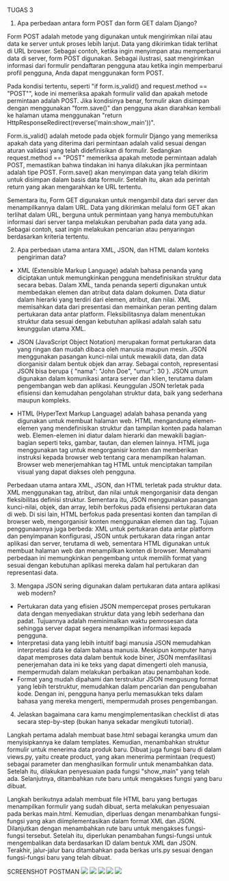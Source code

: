 TUGAS 3

1. Apa perbedaan antara form POST dan form GET dalam Django?

Form POST adalah metode yang digunakan untuk mengirimkan nilai atau data ke server untuk proses lebih lanjut. Data yang dikirimkan tidak terlihat di URL browser. Sebagai contoh, ketika ingin menyimpan atau memperbarui data di server, form POST digunakan. Sebagai ilustrasi, saat mengirimkan informasi dari formulir pendaftaran pengguna atau ketika ingin memperbarui profil pengguna, Anda dapat menggunakan form POST.

Pada kondisi tertentu, seperti "if form.is_valid() and request.method == "POST"", kode ini memeriksa apakah formulir valid dan apakah metode permintaan adalah POST. Jika kondisinya benar, formulir akan disimpan dengan menggunakan "form.save()" dan pengguna akan diarahkan kembali ke halaman utama menggunakan "return HttpResponseRedirect(reverse('main:show_main'))".

Form.is_valid() adalah metode pada objek formulir Django yang memeriksa apakah data yang diterima dari permintaan adalah valid sesuai dengan aturan validasi yang telah didefinisikan di formulir. Sedangkan request.method == "POST" memeriksa apakah metode permintaan adalah POST, memastikan bahwa tindakan ini hanya dilakukan jika permintaan adalah tipe POST. Form.save() akan menyimpan data yang telah dikirim untuk disimpan dalam basis data formulir. Setelah itu, akan ada perintah return yang akan mengarahkan ke URL tertentu.

Sementara itu, Form GET digunakan untuk mengambil data dari server dan menampilkannya dalam URL. Data yang dikirimkan melalui form GET akan terlihat dalam URL, berguna untuk permintaan yang hanya membutuhkan informasi dari server tanpa melakukan perubahan pada data yang ada. Sebagai contoh, saat ingin melakukan pencarian atau penyaringan berdasarkan kriteria tertentu.

2. Apa perbedaan utama antara XML, JSON, dan HTML dalam konteks pengiriman data?

- XML (Extensible Markup Language) adalah bahasa penanda yang diciptakan untuk memungkinkan pengguna mendefinisikan struktur data secara bebas. Dalam XML, tanda penanda seperti <tag> digunakan untuk membedakan elemen dan atribut data dalam dokumen. Data diatur dalam hierarki yang terdiri dari elemen, atribut, dan nilai. XML memisahkan data dari presentasi dan memainkan peran penting dalam pertukaran data antar platform. Fleksibilitasnya dalam menentukan struktur data sesuai dengan kebutuhan aplikasi adalah salah satu keunggulan utama XML.

- JSON (JavaScript Object Notation) merupakan format pertukaran data yang ringan dan mudah dibaca oleh manusia maupun mesin. JSON menggunakan pasangan kunci-nilai untuk mewakili data, dan data diorganisir dalam bentuk objek dan array. Sebagai contoh, representasi JSON bisa berupa { "nama": "John Doe", "umur": 30 }. JSON umum digunakan dalam komunikasi antara server dan klien, terutama dalam pengembangan web dan aplikasi. Keunggulan JSON terletak pada efisiensi dan kemudahan pengolahan struktur data, baik yang sederhana maupun kompleks.

- HTML (HyperText Markup Language) adalah bahasa penanda yang digunakan untuk membuat halaman web. HTML mengandung elemen-elemen yang mendefinisikan struktur dan tampilan konten pada halaman web. Elemen-elemen ini diatur dalam hierarki dan mewakili bagian-bagian seperti teks, gambar, tautan, dan elemen lainnya. HTML juga menggunakan tag untuk mengorganisir konten dan memberikan instruksi kepada browser web tentang cara menampilkan halaman. Browser web menerjemahkan tag HTML untuk menciptakan tampilan visual yang dapat diakses oleh pengguna.

Perbedaan utama antara XML, JSON, dan HTML terletak pada struktur data. XML menggunakan tag, atribut, dan nilai untuk mengorganisir data dengan fleksibilitas definisi struktur. Sementara itu, JSON menggunakan pasangan kunci-nilai, objek, dan array, lebih berfokus pada efisiensi pertukaran data di web. Di sisi lain, HTML berfokus pada presentasi konten dan tampilan di browser web, mengorganisir konten menggunakan elemen dan tag. Tujuan penggunaannya juga berbeda: XML untuk pertukaran data antar platform dan penyimpanan konfigurasi, JSON untuk pertukaran data ringan antar aplikasi dan server, terutama di web, sementara HTML digunakan untuk membuat halaman web dan menampilkan konten di browser. Memahami perbedaan ini memungkinkan pengembang untuk memilih format yang sesuai dengan kebutuhan aplikasi mereka dalam hal pertukaran dan representasi data.

3. Mengapa JSON sering digunakan dalam pertukaran data antara aplikasi web modern?

- Pertukaran data yang efisien
JSON mempercepat proses pertukaran data dengan menyediakan struktur data yang lebih sederhana dan padat. Tujuannya adalah meminimalkan waktu pemrosesan data sehingga server dapat segera menampilkan informasi kepada pengguna.
- Interpretasi data yang lebih intuitif bagi manusia
JSON memudahkan interpretasi data ke dalam bahasa manusia. Meskipun komputer hanya dapat memproses data dalam bentuk kode biner, JSON memfasilitasi penerjemahan data ini ke teks yang dapat dimengerti oleh manusia, mempermudah dalam melakukan perbaikan atau penambahan kode.
- Format yang mudah dipahami dan terstruktur
JSON mengusung format yang lebih terstruktur, memudahkan dalam pencarian dan pengubahan kode. Dengan ini, pengguna hanya perlu memasukkan teks dalam bahasa yang mereka mengerti, mempermudah proses pengembangan.

4. Jelaskan bagaimana cara kamu mengimplementasikan checklist di atas secara step-by-step (bukan hanya sekadar mengikuti tutorial).

Langkah pertama adalah membuat base.html sebagai kerangka umum dan menyisipkannya ke dalam templates. Kemudian, menambahkan struktur formulir untuk menerima data produk baru. Dibuat juga fungsi baru di dalam views.py, yaitu create product, yang akan menerima permintaan (request) sebagai parameter dan menghasilkan formulir untuk menambahkan data. Setelah itu, dilakukan penyesuaian pada fungsi "show_main" yang telah ada. Selanjutnya, ditambahkan rute baru untuk mengakses fungsi yang baru dibuat.

Langkah berikutnya adalah membuat file HTML baru yang bertugas menampilkan formulir yang sudah dibuat, serta melakukan penyesuaian pada berkas main.html. Kemudian, diperluas dengan menambahkan fungsi-fungsi yang akan diimplementasikan dalam format XML dan JSON. Dilanjutkan dengan menambahkan rute baru untuk mengakses fungsi-fungsi tersebut. Setelah itu, diperlukan penambahan fungsi-fungsi untuk mengembalikan data berdasarkan ID dalam bentuk XML dan JSON. Terakhir, jalur-jalur baru ditambahkan pada berkas urls.py sesuai dengan fungsi-fungsi baru yang telah dibuat.


SCREENSHOT POSTMAN
<img src="/tgs3//1.jpg">
<img src="/tgs3//2.jpg">
<img src="/tgs3//3.jpg">
<img src="/tgs3//4.jpg">
<img src="/tgs3//5.jpg">